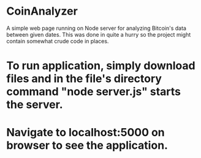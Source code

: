 # CoinAnalyzer
A simple web page running on Node server for analyzing Bitcoin's data between given dates. 
This was done in quite a hurry so the project might contain somewhat crude code in places.

# To run application, simply download files and in the file's directory command "node server.js" starts the server.
# Navigate to localhost:5000 on browser to see the application.

